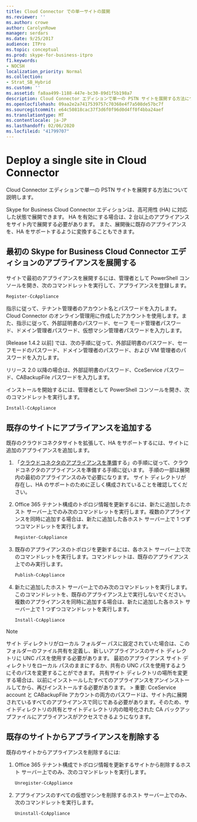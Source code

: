 ```yaml
---
title: Cloud Connector での単一サイトの展開
ms.reviewer: ''
ms.author: crowe
author: CarolynRowe
manager: serdars
ms.date: 9/25/2017
audience: ITPro
ms.topic: conceptual
ms.prod: skype-for-business-itpro
f1.keywords:
- NOCSH
localization_priority: Normal
ms.collection:
- Strat_SB_Hybrid
ms.custom: ''
ms.assetid: fa8aa499-1188-447e-bc30-89d1f5b198a7
description: Cloud Connector エディションで単一の PSTN サイトを展開する方法について説明します。
ms.openlocfilehash: 09aa2e2a7417539757c70368e4f7a508de57bc7f
ms.sourcegitcommit: e64c50818cac37f3d6f0f96d0d4ff0f4bba24aef
ms.translationtype: MT
ms.contentlocale: ja-JP
ms.lasthandoff: 02/06/2020
ms.locfileid: "41799707"
---
```

# <a name="deploy-a-single-site-in-cloud-connector"></a>Deploy a single site in Cloud Connector
 
Cloud Connector エディションで単一の PSTN サイトを展開する方法について説明します。
  
Skype for Business Cloud Connector エディションは、高可用性 (HA) に対応した状態で展開できます。 HA を有効にする場合は、2 台以上のアプライアンスをサイト内で展開する必要があります。 また、展開後に既存のアプライアンスを、HA をサポートするように変換することもできます。
  
## <a name="deploy-the-first-skype-for-business-cloud-connector-edition-appliance"></a>最初の Skype for Business Cloud Connector エディションのアプライアンスを展開する

サイトで最初のアプライアンスを展開するには、管理者として PowerShell コンソールを開き、次のコマンドレットを実行して、アプライアンスを登録します。
  
```powershell
Register-CcAppliance
```

指示に従って、テナント管理者のアカウント名とパスワードを入力します。Cloud Connector のオンライン管理用に作成したアカウントを使用します。また、指示に従って、外部証明書のパスワード、セーフ モード管理者パスワード、ドメイン管理者パスワード、仮想マシン管理者パスワードを入力します。 
  
[Release 1.4.2 以前] では、次の手順に従って、外部証明書のパスワード、セーフモードのパスワード、ドメイン管理者のパスワード、および VM 管理者のパスワードを入力します。 
  
リリース 2.0 以降の場合は、外部証明書のパスワード、CceService パスワード、CABackupFile パスワードを入力します。
  
インストールを開始するには、管理者として PowerShell コンソールを開き、次のコマンドレットを実行します。
  
```powershell
Install-CcAppliance
```

## <a name="add-an-appliance-to-an-existing-site"></a>既存のサイトにアプライアンスを追加する

既存のクラウドコネクタサイトを拡張して、HA をサポートするには、サイトに追加のアプライアンスを追加します。 
  
1. 「[クラウドコネクタのアプライアンスを準備](prepare-your-cloud-connector-appliance.md)する」の手順に従って、クラウドコネクタのアプライアンスを準備する手順に従います。 手順の一部は展開内の最初のアプライアンスのみで必要になります。 サイト ディレクトリが存在し、HA のサポートのために正しく構成されていることを確認してください。
    
2. Office 365 テナント構成のトポロジ情報を更新するには、新たに追加したホスト サーバー上でのみ次のコマンドレットを実行します。複数のアプライアンスを同時に追加する場合は、新たに追加した各ホスト サーバー上で 1 つずつコマンドレットを実行します。
    
   ```powershell
   Register-CcAppliance
   ```

3. 既存のアプライアンスのトポロジを更新するには、各ホスト サーバー上で次のコマンドレットを実行します。コマンドレットは、既存のアプライアンス上でのみ実行します。
    
   ```powershell
   Publish-CcAppliance
   ```

4. 新たに追加したホスト サーバー上でのみ次のコマンドレットを実行します。 このコマンドレットを、既存のアプライアンス上で実行しないでください。 複数のアプライアンスを同時に追加する場合は、新たに追加した各ホスト サーバー上で 1 つずつコマンドレットを実行します。
    
   ```powershell
   Install-CcAppliance
   ```

> [!NOTE]
> サイト ディレクトリがローカル フォルダー パスに設定されていた場合は、このフォルダーのファイル共有を定義し、新しいアプライアンスのサイト ディレクトリに UNC パスを使用する必要があります。 最初のアプライアンス サイト ディレクトリをローカル パスのままにするか、共有の UNC パスを使用するようにそのパスを変更することができます。 共有サイト ディレクトリの場所を変更する場合は、以前にインストールしたすべてのアプライアンスをアンインストールしてから、再びインストールする必要があります。 > 重要: CceService account と CABackupFile アカウントの両方のパスワードは、サイト内に展開されているすべてのアプライアンスで同じである必要があります。そのため、サイトディレクトリの共有とサイトディレクトリ内の暗号化された CA バックアップファイルにアプライアンスがアクセスできるようになります。 
  
## <a name="remove-an-appliance-from-an-existing-site"></a>既存のサイトからアプライアンスを削除する

既存のサイトからアプライアンスを削除するには:
  
1. Office 365 テナント構成でトポロジ情報を更新するサイトから削除するホスト サーバー上でのみ、次のコマンドレットを実行します。
    
   ```powershell
   Unregister-CcAppliance
   ```

2. アプライアンスのすべての仮想マシンを削除するホスト サーバー上でのみ、次のコマンドレットを実行します。
    
   ```powershell
   Uninstall-CcAppliance
   ```


